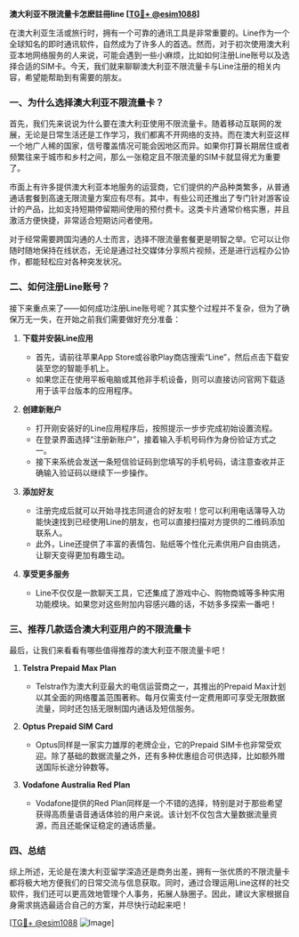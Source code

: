 **澳大利亚不限流量卡怎麽註冊line [[TG💪+ @esim1088](https://t.me/s/esim1088)]**

在澳大利亚生活或旅行时，拥有一个可靠的通讯工具是非常重要的。Line作为一个全球知名的即时通讯软件，自然成为了许多人的首选。然而，对于初次使用澳大利亚本地网络服务的人来说，可能会遇到一些小麻烦，比如如何注册Line账号以及选择合适的SIM卡。今天，我们就来聊聊澳大利亚不限流量卡与Line注册的相关内容，希望能帮助到有需要的朋友。

### 一、为什么选择澳大利亚不限流量卡？

首先，我们先来说说为什么要在澳大利亚使用不限流量卡。随着移动互联网的发展，无论是日常生活还是工作学习，我们都离不开网络的支持。而在澳大利亚这样一个地广人稀的国家，信号覆盖情况可能会因地区而异。如果你打算长期居住或者频繁往来于城市和乡村之间，那么一张稳定且不限流量的SIM卡就显得尤为重要了。

市面上有许多提供澳大利亚本地服务的运营商，它们提供的产品种类繁多，从普通通话套餐到高速无限流量方案应有尽有。其中，有些公司还推出了专门针对游客设计的产品，比如支持短期停留期间使用的预付费卡。这类卡片通常价格实惠，并且激活方便快捷，非常适合短期访问者使用。

对于经常需要跨国沟通的人士而言，选择不限流量套餐更是明智之举。它可以让你随时随地保持在线状态，无论是通过社交媒体分享照片视频，还是进行远程办公协作，都能轻松应对各种突发状况。

### 二、如何注册Line账号？

接下来重点来了——如何成功注册Line账号呢？其实整个过程并不复杂，但为了确保万无一失，在开始之前我们需要做好充分准备：

1. **下载并安装Line应用**
   - 首先，请前往苹果App Store或谷歌Play商店搜索“Line”，然后点击下载安装至您的智能手机上。
   - 如果您正在使用平板电脑或其他非手机设备，则可以直接访问官网下载适用于该平台版本的应用程序。

2. **创建新账户**
   - 打开刚安装好的Line应用程序后，按照提示一步步完成初始设置流程。
   - 在登录界面选择“注册新账户”，接着输入手机号码作为身份验证方式之一。
   - 接下来系统会发送一条短信验证码到您填写的手机号码，请注意查收并正确输入验证码以继续下一步操作。

3. **添加好友**
   - 注册完成后就可以开始寻找志同道合的好友啦！您可以利用电话簿导入功能快速找到已经使用Line的朋友，也可以直接扫描对方提供的二维码添加联系人。
   - 此外，Line还提供了丰富的表情包、贴纸等个性化元素供用户自由挑选，让聊天变得更加有趣生动。

4. **享受更多服务**
   - Line不仅仅是一款聊天工具，它还集成了游戏中心、购物商城等多种实用功能模块。如果您对这些附加内容感兴趣的话，不妨多多探索一番吧！

### 三、推荐几款适合澳大利亚用户的不限流量卡

最后，让我们来看看有哪些值得推荐的澳大利亚不限流量卡吧！

1. **Telstra Prepaid Max Plan**
   - Telstra作为澳大利亚最大的电信运营商之一，其推出的Prepaid Max计划以其全面的网络覆盖范围著称。每月仅需支付一定费用即可享受无限数据流量，同时还包括无限制国内通话及短信服务。

2. **Optus Prepaid SIM Card**
   - Optus同样是一家实力雄厚的老牌企业，它的Prepaid SIM卡也非常受欢迎。除了基础的数据流量之外，还有多种优惠组合可供选择，比如额外赠送国际长途分钟数等。

3. **Vodafone Australia Red Plan**
   - Vodafone提供的Red Plan同样是一个不错的选择，特别是对于那些希望获得高质量语音通话体验的用户来说。该计划不仅包含大量数据流量资源，而且还能保证稳定的通话质量。

### 四、总结

综上所述，无论是在澳大利亚留学深造还是商务出差，拥有一张优质的不限流量卡都将极大地方便我们的日常交流与信息获取。同时，通过合理运用Line这样的社交软件，我们还可以更高效地管理个人事务，拓展人脉圈子。因此，建议大家根据自身需求挑选最适合自己的方案，并尽快行动起来吧！

[[TG💪+ @esim1088](https://t.me/s/esim1088) ![Image](https://i.postimg.cc/4NQfJmqS/Snipaste-2025-05-13-00-14-12.png)]